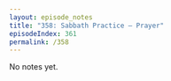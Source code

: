 ```yaml
---
layout: episode_notes
title: "358: Sabbath Practice — Prayer"
episodeIndex: 361
permalink: /358
---
```

No notes yet.
